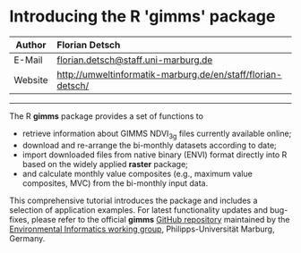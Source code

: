 # Introducing the R 'gimms' package

Author          | <div align="left">Florian Detsch</div>
--------------- | -----------    
E-Mail | [florian.detsch@staff.uni-marburg.de](mailto:florian.detsch@staff.uni-marburg.de)
Website | http://umweltinformatik-marburg.de/en/staff/florian-detsch/ 

<hr>

The R **gimms** package provides a set of functions to 

* retrieve information about GIMMS NDVI<sub>3g</sub> files currently available online; 
* download and re-arrange the bi-monthly datasets according to date; 
* import downloaded files from native binary (ENVI) format directly into R based on the widely applied **raster** package; 
* and calculate monthly value composites (e.g., maximum value composites, MVC) from the bi-monthly input data.
    
This comprehensive tutorial introduces the package and includes a selection of application examples. For latest functionality updates and bug-fixes, please refer to the official **gimms** [GitHub repository](https://github.com/environmentalinformatics-marburg/gimms) maintained by the [Environmental Informatics working group](http://umweltinformatik-marburg.de/en/environmenltalinformatics-marburg/), Philipps-Universität Marburg, Germany.
